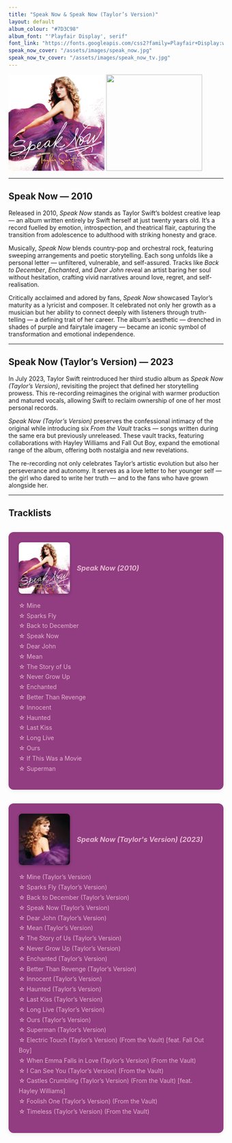 ```yaml
---
title: "Speak Now & Speak Now (Taylor’s Version)"
layout: default
album_colour: "#7D3C98"
album_font: "'Playfair Display', serif"
font_link: "https://fonts.googleapis.com/css2?family=Playfair+Display:wght@400;700&display=swap"
speak_now_cover: "/assets/images/speak_now.jpg"
speak_now_tv_cover: "/assets/images/speak_now_tv.jpg"
---
```


<img src="assets/images/speak_now.jpg" width="225" height="225">
<img src="assets/images/speak_now_jpg.jpg" width="225" height="225">

---

## Speak Now — 2010

Released in 2010, *Speak Now* stands as Taylor Swift’s boldest creative leap — an album written entirely by Swift herself at just twenty years old. It’s a record fuelled by emotion, introspection, and theatrical flair, capturing the transition from adolescence to adulthood with striking honesty and grace.  

Musically, *Speak Now* blends country-pop and orchestral rock, featuring sweeping arrangements and poetic storytelling. Each song unfolds like a personal letter — unfiltered, vulnerable, and self-assured. Tracks like *Back to December*, *Enchanted*, and *Dear John* reveal an artist baring her soul without hesitation, crafting vivid narratives around love, regret, and self-realisation.  

Critically acclaimed and adored by fans, *Speak Now* showcased Taylor’s maturity as a lyricist and composer. It celebrated not only her growth as a musician but her ability to connect deeply with listeners through truth-telling — a defining trait of her career. The album’s aesthetic — drenched in shades of purple and fairytale imagery — became an iconic symbol of transformation and emotional independence.

---

## Speak Now (Taylor’s Version) — 2023

In July 2023, Taylor Swift reintroduced her third studio album as *Speak Now (Taylor’s Version)*, revisiting the project that defined her storytelling prowess. This re-recording reimagines the original with warmer production and matured vocals, allowing Swift to reclaim ownership of one of her most personal records.  

*Speak Now (Taylor’s Version)* preserves the confessional intimacy of the original while introducing six *From the Vault* tracks — songs written during the same era but previously unreleased. These vault tracks, featuring collaborations with Hayley Williams and Fall Out Boy, expand the emotional range of the album, offering both nostalgia and new revelations.  

The re-recording not only celebrates Taylor’s artistic evolution but also her perseverance and autonomy. It serves as a love letter to her younger self — the girl who dared to write her truth — and to the fans who have grown alongside her.

---

## Tracklists

<div class="tracklist-container">
  
  <div class="tracklist">
    <div class="album-header">
   <img src="../assets/images/speak_now.jpg" alt="Speak Now album cover" class="mini-cover">
    <h3><em>Speak Now (2010)</em></h3>
</div>
    <ul>
      <li>Mine</li>
      <li>Sparks Fly</li>
      <li>Back to December</li>
      <li>Speak Now</li>
      <li>Dear John</li>
      <li>Mean</li>
      <li>The Story of Us</li>
      <li>Never Grow Up</li>
      <li>Enchanted</li>
      <li>Better Than Revenge</li>
      <li>Innocent</li>
      <li>Haunted</li>
      <li>Last Kiss</li>
      <li>Long Live</li>
      <li>Ours</li>
      <li>If This Was a Movie</li>
      <li>Superman</li>
    </ul>
  </div>

  <div class="tracklist">
  <div class="album-header">
  <img src="../assets/images/speak_now_tv.jpg" alt="Speak Now TV album cover" class="mini-cover">
     <h3><em>Speak Now (Taylor's Version) (2023)</em></h3>
  </div>
    <ul>
      <li>Mine (Taylor’s Version)</li>
      <li>Sparks Fly (Taylor’s Version)</li>
      <li>Back to December (Taylor’s Version)</li>
      <li>Speak Now (Taylor’s Version)</li>
      <li>Dear John (Taylor’s Version)</li>
      <li>Mean (Taylor’s Version)</li>
      <li>The Story of Us (Taylor’s Version)</li>
      <li>Never Grow Up (Taylor’s Version)</li>
      <li>Enchanted (Taylor’s Version)</li>
      <li>Better Than Revenge (Taylor’s Version)</li>
      <li>Innocent (Taylor’s Version)</li>
      <li>Haunted (Taylor’s Version)</li>
      <li>Last Kiss (Taylor’s Version)</li>
      <li>Long Live (Taylor’s Version)</li>
      <li>Ours (Taylor’s Version)</li>
      <li>Superman (Taylor’s Version)</li>
      <li>Electric Touch (Taylor’s Version) (From the Vault) [feat. Fall Out Boy]</li>
      <li>When Emma Falls in Love (Taylor’s Version) (From the Vault)</li>
      <li>I Can See You (Taylor’s Version) (From the Vault)</li>
      <li>Castles Crumbling (Taylor’s Version) (From the Vault) [feat. Hayley Williams]</li>
      <li>Foolish One (Taylor’s Version) (From the Vault)</li>
      <li>Timeless (Taylor’s Version) (From the Vault)</li>
    </ul>
  </div>
</div>


<style>
  .tracklist-container {
    display: flex;
    justify-content: space-between;
    flex-wrap: wrap;
    gap: 2rem;
    margin-top: 2rem;
  }
  
.tracklist {
  flex: 1;
  min-width: 300px;
  background-color: #923c81;  padding: 1.5rem;
  border-radius: 12px;
  box-shadow: 0 2px 10px rgba(0,0,0,0.08);
}

 .album-header {
  display: flex;
  align-items: center;
  gap: 1rem;
  margin-bottom: 1rem;
}

.mini-cover {
  width: 120px;
  border-radius: 8px;
  box-shadow: 0 2px 6px rgba(0,0,0,0.25);
}

.tracklist h3 {
  margin: 0;
  color: #e2b7ce;
  text-align: left;
}

.tracklist ul {
  list-style: none;
  padding-left: 0;
  line-height: 1.7;
  color: #e2b7ce;
}

  .tracklist li::before {
    content: "☆ ";
    colour: #000;
}
</style>
